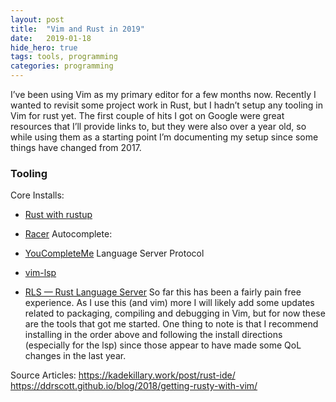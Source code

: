 ```yaml
---
layout:	post
title:	"Vim and Rust in 2019"
date:	2019-01-18
hide_hero: true
tags: tools, programming
categories: programming
---
```


  I’ve been using Vim as my primary editor for a few months now. Recently I wanted to revisit some project work in Rust, but I hadn’t setup any tooling in Vim for rust yet. The first couple of hits I got on Google were great resources that I’ll provide links to, but they were also over a year old, so while using them as a starting point I’m documenting my setup since some things have changed from 2017.

### Tooling

Core Installs:

* [Rust with rustup](https://www.rust-lang.org/tools/install)
* [Racer](https://github.com/racer-rust/racer)
Autocomplete:

* [YouCompleteMe](https://github.com/Valloric/YouCompleteMe)
Language Server Protocol

* [vim-lsp](https://github.com/prabirshrestha/vim-lsp)
* [RLS — Rust Language Server](https://github.com/rust-lang/rls)
So far this has been a fairly pain free experience. As I use this (and vim) more I will likely add some updates related to packaging, compiling and debugging in Vim, but for now these are the tools that got me started. One thing to note is that I recommend installing in the order above and following the install directions (especially for the lsp) since those appear to have made some QoL changes in the last year.

Source Articles: <https://kadekillary.work/post/rust-ide/> <https://ddrscott.github.io/blog/2018/getting-rusty-with-vim/>
